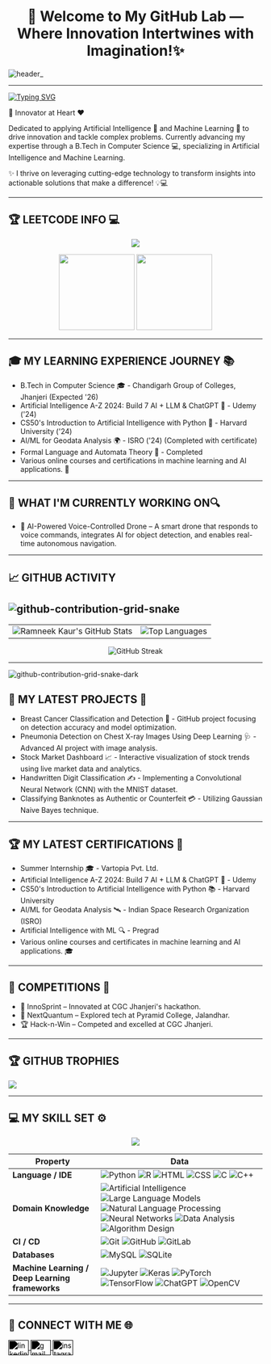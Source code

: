 <h1 align="center">🌟 Welcome to My GitHub Lab — Where Innovation Intertwines with Imagination!✨ </h1>

![header_](https://github.com/user-attachments/assets/a3869a1b-ceac-4184-9d5a-34abc80e51ac)

---
[![Typing SVG](https://readme-typing-svg.demolab.com?font=Fira+Code&duration=4500&pause=900&width=435&lines=Hi+there!+%E2%9C%A8+I+am+Ramneek+Kaur+%E2%9C%A8;Welcome+to+my+profile!+%F0%9F%92%BB;Always+learning+new+things+%F0%9F%8F%86)](https://git.io/typing-svg)

🚀 Innovator at Heart ❤️

Dedicated to applying Artificial Intelligence 🤖 and Machine Learning 🧠 to drive innovation and tackle complex problems. Currently advancing my expertise through a B.Tech in Computer Science 💻, specializing in Artificial Intelligence and Machine Learning.

✨ I thrive on leveraging cutting-edge technology to transform insights into actionable solutions that make a difference! 💡💻

---
## 🏆 LEETCODE INFO 💻

<p align="center">
  <img src="https://leetcard.jacoblin.cool/RamneekK?theme=dark">
</p>

<p align="center">
  <img src="https://assets.leetcode.com/static_assets/marketing/202502.gif" width="150" height="150">
  <img src="https://assets.leetcode.com/static_assets/others/2550.gif" width="150" height="150">
</p>

---


## 🎓 MY LEARNING EXPERIENCE JOURNEY 📚
- B.Tech in Computer Science 🎓 - Chandigarh Group of Colleges, Jhanjeri (Expected '26)
- Artificial Intelligence A-Z 2024: Build 7 AI + LLM & ChatGPT 🧠 - Udemy ('24)
- CS50's Introduction to Artificial Intelligence with Python 🍏 - Harvard University ('24)
- AI/ML for Geodata Analysis 🌍 - ISRO ('24) (Completed with certificate)
- Formal Language and Automata Theory 📖 - Completed
- Various online courses and certifications in machine learning and AI applications. 🎉
  
---


## 👷 WHAT I'M CURRENTLY WORKING ON🔍
- 🚁 AI-Powered Voice-Controlled Drone – A smart drone that responds to voice commands, integrates AI for object detection, and enables real-time autonomous navigation.
  
---

## 📈 GITHUB ACTIVITY
![github-contribution-grid-snake](https://github.com/user-attachments/assets/529240fc-34ce-4676-ab40-970f0592ae7a)
---
<table>
  <tr>
    <td>
      <img src="https://github-readme-stats.vercel.app/api?username=Ramneek82810&show_icons=true&theme=radical" alt="Ramneek Kaur's GitHub Stats" />
    </td>
    <td>
      <img src="https://github-readme-stats.vercel.app/api/top-langs/?username=Ramneek82810&layout=normal&theme=radical" alt="Top Languages" />
    </td>
  </tr>
</table>

<p align="center">
  <img src="https://github-readme-streak-stats.herokuapp.com/?user=Ramneek82810&theme=radical" alt="GitHub Streak" />
</p>

---
![github-contribution-grid-snake-dark](https://github.com/user-attachments/assets/a922d272-39ca-47fa-9103-383b221c4ede)




## 🌱 MY LATEST PROJECTS 🚀
- Breast Cancer Classification and Detection 🧬 - GitHub project focusing on detection accuracy and model optimization.
- Pneumonia Detection on Chest X-ray Images Using Deep Learning 🩺 - Advanced AI project with image analysis.
- Stock Market Dashboard 📈 - Interactive visualization of stock trends using live market data and analytics.
- Handwritten Digit Classification ✍️ - Implementing a Convolutional Neural Network (CNN) with the MNIST dataset.
- Classifying Banknotes as Authentic or Counterfeit 💳 - Utilizing Gaussian Naive Bayes technique.
---

## 🏆 MY LATEST CERTIFICATIONS 📜

- Summer Internship 🎓 - Vartopia Pvt. Ltd. 
- Artificial Intelligence A-Z 2024: Build 7 AI + LLM & ChatGPT 🥇 - Udemy
- CS50's Introduction to Artificial Intelligence with Python 📚 - Harvard University
- AI/ML for Geodata Analysis 🛰 - Indian Space Research Organization (ISRO)
- Artificial Intelligence with ML 🔍 - Pregrad
- Various online courses and certificates in machine learning and AI applications. 🎓
---

## 🥇 COMPETITIONS 🎉

- 🌟 InnoSprint – Innovated at CGC Jhanjeri's hackathon.
- 🚀 NextQuantum – Explored tech at Pyramid College, Jalandhar.
- 🏆 Hack-n-Win – Competed and excelled at CGC Jhanjeri.
  
---

## 🏆 GITHUB TROPHIES
![](https://github-profile-trophy.vercel.app/?username=Ramneek82810&theme=radical&no-frame=false&no-bg=true&margin-w=4)

---

## 💻 MY SKILL SET ⚙️

<p align="center">
  <img src="https://img.shields.io/badge/TryHackMe-ramneek.kaur-0xD1.svg">
</p>


| **Property**                             | **Data**                                                                                                              |
|------------------------------------------|-----------------------------------------------------------------------------------------------------------------------|
| **Language / IDE**                       | ![Python](https://img.shields.io/badge/Python-3776AB?style=flat&logo=python&logoColor=white) ![R](https://img.shields.io/badge/R-276DC3?style=flat&logo=r) ![HTML](https://img.shields.io/badge/HTML5-E34F26?style=flat&logo=html5&logoColor=white) ![CSS](https://img.shields.io/badge/CSS3-1572B6?style=flat&logo=css3&logoColor=white) ![C](https://img.shields.io/badge/C-A8B9CC?style=flat&logo=c) ![C++](https://img.shields.io/badge/C++-00599C?style=flat&logo=cplusplus) |
| **Domain Knowledge**                     | ![Artificial Intelligence](https://img.shields.io/badge/Artificial%20Intelligence-065535?style=flat) ![Large Language Models](https://img.shields.io/badge/Large%20Language%20Models-065535?style=flat) ![Natural Language Processing](https://img.shields.io/badge/Natural%20Language%20Processing-065535?style=flat) ![Neural Networks](https://img.shields.io/badge/Neural%20Networks-065535?style=flat) ![Data Analysis](https://img.shields.io/badge/Data%20Analysis-065535?style=flat) ![Algorithm Design](https://img.shields.io/badge/Algorithm%20Design-065535?style=flat) |
| **CI / CD**                              | ![Git](https://img.shields.io/badge/Git-F05032?style=flat&logo=git) ![GitHub](https://img.shields.io/badge/GitHub-181717?style=flat&logo=github) ![GitLab](https://img.shields.io/badge/GitLab-FC6D26?style=flat&logo=gitlab) |
| **Databases**                            | ![MySQL](https://img.shields.io/badge/MySQL-4479A1?style=flat&logo=mysql) ![SQLite](https://img.shields.io/badge/SQLite-003B57?style=flat&logo=sqlite) |
| **Machine Learning / Deep Learning frameworks** | ![Jupyter](https://img.shields.io/badge/Jupyter-FA743E?style=flat&logo=jupyter) ![Keras](https://img.shields.io/badge/Keras-D00000?style=flat&logo=keras&logoColor=white) ![PyTorch](https://img.shields.io/badge/PyTorch-EE4C2C?style=flat&logo=pytorch) ![TensorFlow](https://img.shields.io/badge/TensorFlow-FF6F00?style=flat&logo=tensorflow) ![ChatGPT](https://img.shields.io/badge/ChatGPT-00A693?style=flat) ![OpenCV](https://img.shields.io/badge/OpenCV-5C3EE8?style=flat&logo=opencv) |

---

## 🤝 CONNECT WITH ME 🌐

<p align="left">
  <a href="https://www.linkedin.com/in/ramneek-kaur-1b6a6725a/" target="blank">
    <img align="center" src="https://cdn.jsdelivr.net/npm/simple-icons@v3/icons/linkedin.svg" alt="linkedin" height="30" width="40" style="filter: brightness(100) invert(1);"/>
  </a>
  <a href="mailto:ramneek82810@gmail.com" target="blank">
    <img align="center" src="https://cdn.jsdelivr.net/npm/simple-icons@v3/icons/gmail.svg" alt="gmail" height="30" width="40" style="filter: brightness(100) invert(1);"/>
  </a>
  <a href="https://www.instagram.com/ramneek_kaur_20/" target="blank">
    <img align="center" src="https://cdn.jsdelivr.net/npm/simple-icons@v3/icons/instagram.svg" alt="instagram" height="30" width="40" style="filter: brightness(100) invert(1);"/>
  </a>
</p>

